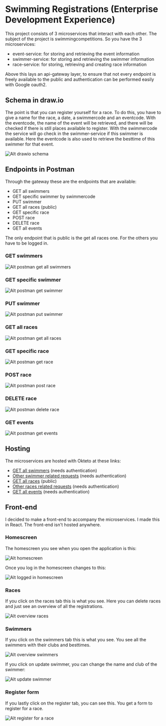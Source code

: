 # Swimming Registrations (Enterprise Development Experience)
This project consists of 3 microservices that interact with each other. The subject of the project is swimmingcompetitions. So you have the 3 microservices:
- event-service: for storing and retrieving the event information
- swimmer-service: for storing and retrieving the swimmer information
- race-service: for storing, retrieving and creating race information

Above this lays an api-gateway layer, to ensure that not every endpoint is freely available to the public and authentication can be performed easily with Google oauth2.

## Schema in draw.io
The point is that you can register yourself for a race. To do this, you have to give a name for the race, a date, a swimmercode and an eventcode. With the eventcode, the name of the event will be retrieved, and there will be checked if there is still places available to register. With the swimmercode the service will go check in the swimmer-service if this swimmer is available. Here the eventcode is also used to retrieve the besttime of this swimmer for that event. 

![Alt drawio schema](/assets/schema.png)
## Endpoints in Postman
Through the gateway these are the endpoints that are available:
- GET all swimmers 
- GET specific swimmer by swimmercode
- PUT swimmer
- GET all races (public)
- GET specific race
- POST race
- DELETE race
- GET all events

The only endpoint that is public is the get all races one. For the others you have to be logged in.

### GET swimmers
![Alt postman get all swimmers](/assets/getAllSwimmers.png)
### GET specific swimmer
![Alt postman get swimmer](/assets/getSwimmerBySwimmerCode.png)
### PUT swimmer
![Alt postman put swimmer](/assets/putSwimmer.png)
### GET all races
![Alt postman get all races](/assets/getRaces.png)
### GET specific race
![Alt postman get race](/assets/getRace.png)
### POST race
![Alt postman post race](/assets/postrace.png)
### DELETE race
![Alt postman delete race](/assets/deleteRace.png)
### GET events
![Alt postman get events](/assets/getEvents.png)
## Hosting
The microservices are hosted with Okteto at these links:
- [GET all swimmers](https://api-gateway-finndepeuter.cloud.okteto.net/swimmers/all) (needs authentication)
- [Other swimmer related requests](https://api-gateway-finndepeuter.cloud.okteto.net/swimmers) (needs authentication)
- [GET all races](https://api-gateway-finndepeuter.cloud.okteto.net/races/all) (public)
- [Other races related requests](https://api-gateway-finndepeuter.cloud.okteto.net/races) (needs authentication)
- [GET all events](https://api-gateway-finndepeuter.cloud.okteto.net/events) (needs authentication)

## Front-end
I decided to make a front-end to accompany the microservices. I made this in React. The front-end isn't hosted anywhere.
### Homescreen
The homescreen you see when you open the application is this:


![Alt homescreen](/assets/homescreenFront.png)

Once you log in the homescreen changes to this:


![Alt logged in homescreen](/assets/loggedInScreen.png)

### Races
If you click on the races tab this is what you see. Here you can delete races and just see an overview of all the registrations.


![Alt overview races](/assets/racesFront.png)

### Swimmers
If you click on the swimmers tab this is what you see. You see all the swimmers with their clubs and besttimes.


![Alt overview swimmers](/assets/swimmersFront.png)

If you click on update swimmer, you can change the name and club of the swimmer:


![Alt update swimmer](/assets/updateSwimmer.png)
### Register form
If you lastly click on the register tab, you can see this. You get a form to register for a race.


![Alt register for a race](/assets/registerRaceFront.png)